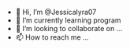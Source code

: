 - 👋 Hi, I’m @Jessicalyra07
- 🌱 I’m currently learning program
- 💞️ I’m looking to collaborate on ...
- 📫 How to reach me ...

<!---
Jessicalyra07/Jessicalyra07 is a ✨ special ✨ repository because its `README.md` (this file) appears on your GitHub profile.
You can click the Preview link to take a look at your changes.
--->
